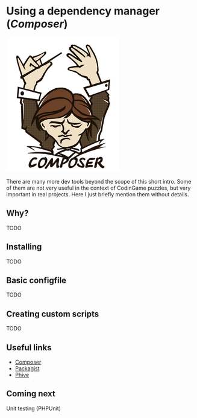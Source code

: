 # Using a dependency manager (_Composer_)

![Composer logo](../pic/composer-logo.png)

There are many more dev tools beyond the scope of this short intro. Some of them are not very useful in the context of CodinGame puzzles, but very important in real projects. Here I just briefly mention them without details.

## Why?

TODO

## Installing

TODO

## Basic configfile

TODO

## Creating custom scripts

TODO

## Useful links

* [Composer](https://getcomposer.org/)
* [Packagist](https://packagist.org/)
* [Phive](https://phar.io/)

## Coming next

Unit testing (PHPUnit)
